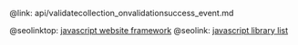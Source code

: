 @link: api/validatecollection_onvalidationsuccess_event.md

@seolinktop: [javascript website framework](https://webix.com)
@seolink: [javascript library list](https://webix.com/widget/list/)